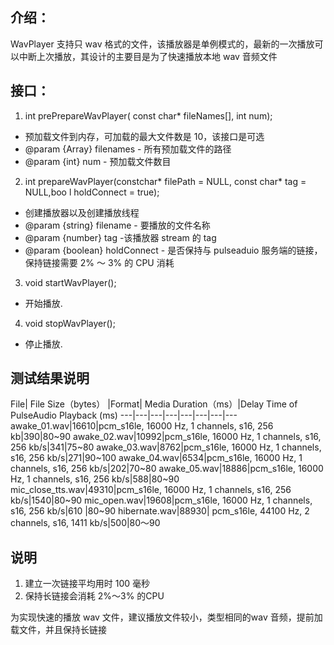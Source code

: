 ## 介绍：
WavPlayer 支持只 wav 格式的文件，该播放器是单例模式的，最新的一次播放可以中断上次播放，其设计的主要目是为了快速播放本地 wav 音频文件

## 接口：
1. int prePrepareWavPlayer( const char* fileNames[], int num);
  * 预加载文件到内存，可加载的最大文件数是 10，该接口是可选
  * @param {Array} filenames - 所有预加载文件的路径
  * @param {int} num - 预加载文件数目
   
2. int prepareWavPlayer(constchar* filePath = NULL, const char* tag = NULL,boo    l holdConnect = true);

  * 创建播放器以及创建播放线程
  * @param {string} filename - 要播放的文件名称
  * @param {number} tag -该播放器 stream 的 tag
  * @param {boolean} holdConnect - 是否保持与 pulseaduio 服务端的链接，保持链接需要 2% ～ 3% 的 CPU 消耗

3. void startWavPlayer();
  * 开始播放.
   
4. void stopWavPlayer();
  * 停止播放.


## 测试结果说明 
File| File Size（bytes） |Format| Media Duration（ms）|Delay Time of PulseAudio Playback (ms)
---|---|---|---|---|---|---|---
 awake_01.wav|16610|pcm_s16le, 16000 Hz, 1 channels, s16, 256 kb|390|80~90
 awake_02.wav|10992|pcm_s16le, 16000 Hz, 1 channels, s16, 256 kb/s|341|75~80
 awake_03.wav|8762|pcm_s16le, 16000 Hz, 1 channels, s16, 256 kb/s|271|90~100
 awake_04.wav|6534|pcm_s16le, 16000 Hz, 1 channels, s16, 256 kb/s|202|70~80
 awake_05.wav|18886|pcm_s16le, 16000 Hz, 1 channels, s16, 256 kb/s|588|80~90
 mic_close_tts.wav|49310|pcm_s16le, 16000 Hz, 1 channels, s16, 256 kb/s|1540|80~90
 mic_open.wav|19608|pcm_s16le, 16000 Hz, 1 channels, s16, 256 kb/s|610 |80~90
 hibernate.wav|88930| pcm_s16le, 44100 Hz, 2 channels, s16, 1411 kb/s|500|80～90
## 说明
1. 建立一次链接平均用时 100 毫秒
2. 保持长链接会消耗 2%～3% 的CPU

为实现快速的播放 wav 文件，建议播放文件较小，类型相同的wav 音频，提前加载文件，并且保持长链接


